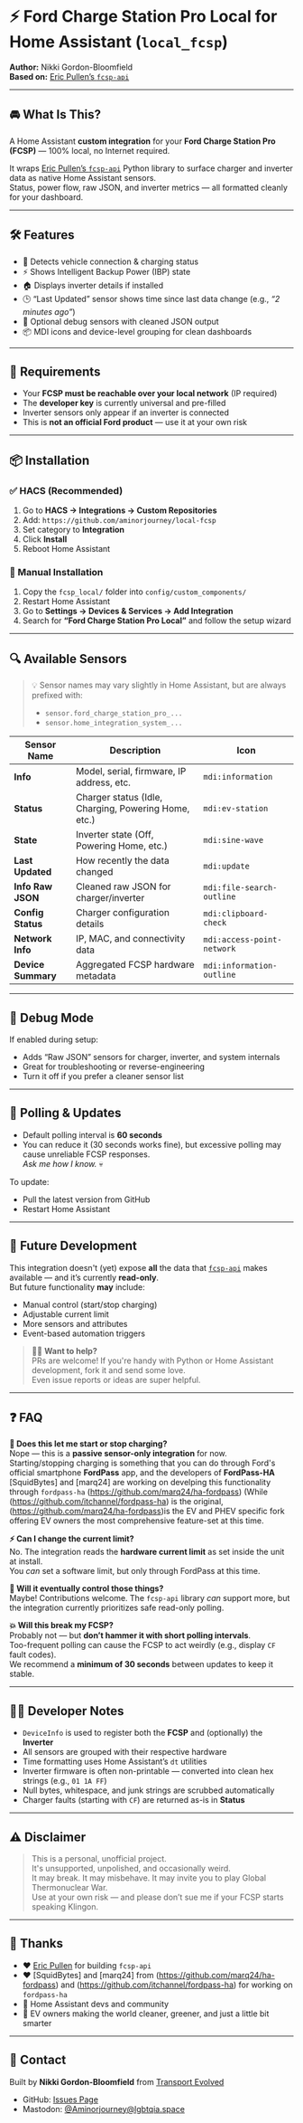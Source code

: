 # ⚡ Ford Charge Station Pro Local for Home Assistant (`local_fcsp`)

**Author:** Nikki Gordon-Bloomfield  
**Based on:** [Eric Pullen’s `fcsp-api`](https://github.com/ericpullen/fcsp-api)

---

## 🚘 What Is This?

A Home Assistant **custom integration** for your **Ford Charge Station Pro (FCSP)** — 100% local, no Internet required.

It wraps [Eric Pullen’s `fcsp-api`](https://github.com/ericpullen/fcsp-api) Python library to surface charger and inverter data as native Home Assistant sensors.  
Status, power flow, raw JSON, and inverter metrics — all formatted cleanly for your dashboard.

---

## 🛠️ Features

- 🔌 Detects vehicle connection & charging status  
- ⚡ Shows Intelligent Backup Power (IBP) state  
- 🏠 Displays inverter details if installed  
- 🕒 “Last Updated” sensor shows time since last data change (e.g., _“2 minutes ago”_)  
- 🧪 Optional debug sensors with cleaned JSON output  
- 📦 MDI icons and device-level grouping for clean dashboards

---

## 🚨 Requirements

- Your **FCSP must be reachable over your local network** (IP required)
- The **developer key** is currently universal and pre-filled
- Inverter sensors only appear if an inverter is connected
- This is **not an official Ford product** — use it at your own risk

---

## 📦 Installation

### ✅ HACS (Recommended)

1. Go to **HACS → Integrations → Custom Repositories**
2. Add: `https://github.com/aminorjourney/local-fcsp`
3. Set category to **Integration**
4. Click **Install**
5. Reboot Home Assistant

### 📁 Manual Installation

1. Copy the `fcsp_local/` folder into `config/custom_components/`
2. Restart Home Assistant
3. Go to **Settings → Devices & Services → Add Integration**
4. Search for **“Ford Charge Station Pro Local”** and follow the setup wizard

---

## 🔍 Available Sensors

> 💡 Sensor names may vary slightly in Home Assistant, but are always prefixed with:  
> - `sensor.ford_charge_station_pro_...`  
> - `sensor.home_integration_system_...`

| Sensor Name             | Description                                          | Icon                       |
|-------------------------|------------------------------------------------------|----------------------------|
| **Info**                | Model, serial, firmware, IP address, etc.            | `mdi:information`          |
| **Status**              | Charger status (Idle, Charging, Powering Home, etc.) | `mdi:ev-station`           |
| **State**               | Inverter state (Off, Powering Home, etc.)            | `mdi:sine-wave`            |
| **Last Updated**        | How recently the data changed                        | `mdi:update`               |
| **Info Raw JSON**       | Cleaned raw JSON for charger/inverter                | `mdi:file-search-outline`  |
| **Config Status**       | Charger configuration details                        | `mdi:clipboard-check`      |
| **Network Info**        | IP, MAC, and connectivity data                       | `mdi:access-point-network` |
| **Device Summary**      | Aggregated FCSP hardware metadata                    | `mdi:information-outline`  |

---

## 🧪 Debug Mode

If enabled during setup:

- Adds “Raw JSON” sensors for charger, inverter, and system internals
- Great for troubleshooting or reverse-engineering
- Turn it off if you prefer a cleaner sensor list

---

## 🔄 Polling & Updates

- Default polling interval is **60 seconds**
- You can reduce it (30 seconds works fine), but excessive polling may cause unreliable FCSP responses.  
  _Ask me how I know._ 💀

To update:
- Pull the latest version from GitHub
- Restart Home Assistant

---

## 🧭 Future Development

This integration doesn't (yet) expose **all** the data that [`fcsp-api`](https://github.com/ericpullen/fcsp-api) makes available — and it’s currently **read-only**.  
But future functionality **may** include:

- Manual control (start/stop charging)
- Adjustable current limit
- More sensors and attributes
- Event-based automation triggers

> 🧑‍💻 **Want to help?**  
> PRs are welcome! If you're handy with Python or Home Assistant development, fork it and send some love.  
> Even issue reports or ideas are super helpful.

---

## ❓ FAQ

**🔋 Does this let me start or stop charging?**  
Nope — this is a **passive sensor-only integration** for now. Starting/stopping charging is something that you can do through Ford's official smartphone **FordPass** app, and the developers of **FordPass-HA** [SquidBytes] and [marq24] are working on develping this functionality through `fordpass-ha` (https://github.com/marq24/ha-fordpass)  (While (https://github.com/itchannel/fordpass-ha) is the original, (https://github.com/marq24/ha-fordpass)is the EV and PHEV specific fork offering EV owners the most comprehensive feature-set at this time. 

**⚡ Can I change the current limit?**  
No. The integration reads the **hardware current limit** as set inside the unit at install.  
You *can* set a software limit, but only through FordPass at this time.

**🔮 Will it eventually control those things?**  
Maybe! Contributions welcome. The `fcsp-api` library *can* support more, but the integration currently prioritizes safe read-only polling.

**💥 Will this break my FCSP?**  
Probably not — but **don’t hammer it with short polling intervals**.  
Too-frequent polling can cause the FCSP to act weirdly (e.g., display `CF` fault codes).  
We recommend a **minimum of 30 seconds** between updates to keep it stable.

---

## 👩‍💻 Developer Notes

- `DeviceInfo` is used to register both the **FCSP** and (optionally) the **Inverter**
- All sensors are grouped with their respective hardware
- Time formatting uses Home Assistant’s `dt` utilities
- Inverter firmware is often non-printable — converted into clean hex strings (e.g., `01 1A FF`)
- Null bytes, whitespace, and junk strings are scrubbed automatically
- Charger faults (starting with `CF`) are returned as-is in **Status**

---

## ⚠️ Disclaimer

> This is a personal, unofficial project.  
> It's unsupported, unpolished, and occasionally weird.  
> It may break. It may misbehave. It may invite you to play Global Thermonuclear War.  
> Use at your own risk — and please don’t sue me if your FCSP starts speaking Klingon.

---

## 🙏 Thanks

- ❤️ [Eric Pullen](https://github.com/ericpullen) for building `fcsp-api`
- ❤️ [SquidBytes] and [marq24] from (https://github.com/marq24/ha-fordpass) and (https://github.com/itchannel/fordpass-ha) for working on `fordpass-ha`
- 🙌 Home Assistant devs and community
- 🚗 EV owners making the world cleaner, greener, and just a little bit smarter

---

## 📣 Contact

Built by **Nikki Gordon-Bloomfield** from [Transport Evolved](https://youtube.com/transportevolved)

- GitHub: [Issues Page](https://github.com/Aminorjourney/fcsp-local-integration/issues)  
- Mastodon: [@Aminorjourney@lgbtqia.space](https://lgbtqia.space/@Aminorjourney)

